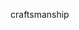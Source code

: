 craftsmanship

<!---
usselman/usselman is a ✨ special ✨ repository because its `README.md` (this file) appears on your GitHub profile.
You can click the Preview link to take a look at your changes.
--->
